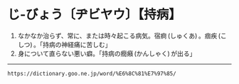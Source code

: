 # じ‐びょう〔ヂビヤウ〕【持病】

1. なかなか治らず、常に、または時々起こる病気。宿痾 (しゅくあ) 。痼疾 (こしつ) 。「持病の神経痛に苦しむ」
2. 身について直らない悪い癖。「持病の癇癪 (かんしゃく) が出る」

---
`https://dictionary.goo.ne.jp/word/%E6%8C%81%E7%97%85/`